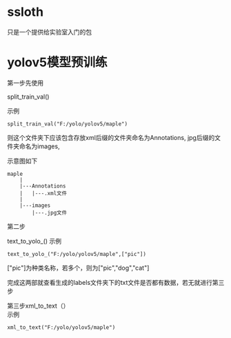 # ssloth
只是一个提供给实验室入门的包
# yolov5模型预训练
第一步先使用

split_train_val()

示例 

	split_train_val("F:/yolo/yolov5/maple")
 
则这个文件夹下应该包含存放xml后缀的文件夹命名为Annotations,
jpg后缀的文件夹命名为images,

示意图如下
                             
    maple                                        
        |
        |---Annotations
        |   |---.xml文件
        |
        |---images
            |---.jpg文件                                                                                                                             
                                                                               
第二步

text_to_yolo_()
示例 

    text_to_yolo_("F:/yolo/yolov5/maple",["pic"]) 
		
["pic"]为种类名称，若多个，则为["pic","dog","cat"]

完成这两部就查看生成的labels文件夹下的txt文件是否都有数据，若无就进行第三步
      
第三步xml_to_text（）  
示例 

    xml_to_text("F:/yolo/yolov5/maple")                                                                 
